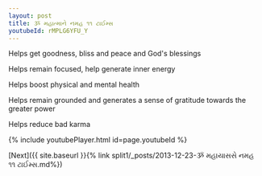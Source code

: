 ```yaml
---
layout: post
title: ૐ મહાત્માને નમહ ૧૧ ટાઈમ્સ
youtubeId: rMPLG6YFU_Y
---
```

 
 
Helps get goodness, bliss and peace and God's blessings
 
Helps remain focused, help generate inner energy 
 
Helps boost physical and mental health 
 
Helps remain grounded and generates a sense of gratitude towards the greater power 
 
Helps reduce bad karma
 
 
 
 


{% include youtubePlayer.html id=page.youtubeId %}
 
[Next]({{ site.baseurl }}{% link  split1/_posts/2013-12-23-ૐ મહાયાસસે નમહ ૧૧ ટાઈમ્સ.md%})
 
